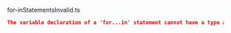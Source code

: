 for-inStatementsInvalid.ts
```json
The variable declaration of a 'for...in' statement cannot have a type annotation.
```
